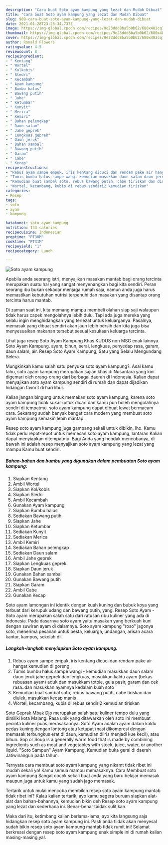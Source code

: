 ```yaml
---
description: "Cara buat Soto ayam kampung yang lezat dan Mudah Dibuat"
title: "Cara buat Soto ayam kampung yang lezat dan Mudah Dibuat"
slug: 989-cara-buat-soto-ayam-kampung-yang-lezat-dan-mudah-dibuat
date: 2021-01-28T23:28:34.737Z
image: https://img-global.cpcdn.com/recipes/9e23ddd8ba5b0b62/680x482cq70/soto-ayam-kampung-foto-resep-utama.jpg
thumbnail: https://img-global.cpcdn.com/recipes/9e23ddd8ba5b0b62/680x482cq70/soto-ayam-kampung-foto-resep-utama.jpg
cover: https://img-global.cpcdn.com/recipes/9e23ddd8ba5b0b62/680x482cq70/soto-ayam-kampung-foto-resep-utama.jpg
author: Ronald Flowers
ratingvalue: 4.5
reviewcount: 8
recipeingredient:
- " Kentang"
- " Wortel"
- " Kolkobis"
- " Sledri"
- " Kecambah"
- " Ayam kampung"
- " Bumbu halus"
- " Bawang putih"
- " Jahe"
- " Ketumbar"
- " Kunyit"
- " Merica"
- " Kemiri"
- " Bahan pelengkap"
- " Daun salam"
- " Jahe geprek"
- " Lengkuas geprek"
- " Daun jeruk"
- " Bahan sambal"
- " Bawang putih"
- " Garam"
- " Cabe"
- " Kecap"
recipeinstructions:
- "Rebus ayam sampe empuk, iris kentang dicuci dan rendam pake air hangat kemudian di goreng"
- "Tumis bumbu halus sampe wangi kemudian masukkan daun salam daun jeruk jahe geprek dan lengkuas, masukkan kaldu ayam (bekas rebuasan ayam) aduk dan masukkam totole, gula pasir, garam dan cek rasa..dan masukkan ayamnya kedalam kuah soto"
- "Kemudian buat sambal soto, rebus bawang putih, cabe tiriskan dan diulek, masukkan kecap manis"
- "Wortel, kecambang, kubis di rebus sendiri2 kemudian tiriskan"
categories:
- Resep
tags:
- soto
- ayam
- kampung

katakunci: soto ayam kampung 
nutrition: 143 calories
recipecuisine: Indonesian
preptime: "PT30M"
cooktime: "PT31M"
recipeyield: "1"
recipecategory: Lunch

---
```



![Soto ayam kampung](https://img-global.cpcdn.com/recipes/9e23ddd8ba5b0b62/680x482cq70/soto-ayam-kampung-foto-resep-utama.jpg)

Apabila anda seorang istri, menyajikan masakan mantab bagi orang tercinta merupakan suatu hal yang sangat menyenangkan bagi kita sendiri. Peran seorang ibu bukan sekadar menjaga rumah saja, namun anda juga harus memastikan kebutuhan nutrisi terpenuhi dan masakan yang disantap orang tercinta harus mantab.

Di zaman  saat ini, kita memang mampu membeli olahan siap saji walaupun tidak harus capek mengolahnya lebih dulu. Tapi ada juga mereka yang selalu ingin menghidangkan yang terlezat untuk keluarganya. Pasalnya, memasak yang dibuat sendiri akan jauh lebih bersih dan kita juga bisa menyesuaikan makanan tersebut sesuai kesukaan keluarga tercinta. 

Lihat juga resep Soto Ayam Kampung Khas KUDUS non MSG enak lainnya. Soto Ayam Kampung. ayam, bihun, serai, lengkuas, penyedap rasa, garam, daun salam, air. Resep Soto Ayam Kampung, Satu yang Selalu Mengundang Selera.

Mungkinkah kamu salah satu penyuka soto ayam kampung?. Asal kamu tahu, soto ayam kampung merupakan sajian khas di Nusantara yang kini digemari oleh orang-orang dari berbagai daerah di Indonesia. Kalian dapat menyajikan soto ayam kampung sendiri di rumah dan dapat dijadikan hidangan favorit di hari libur.

Kalian jangan bingung untuk memakan soto ayam kampung, karena soto ayam kampung tidak sukar untuk dicari dan kamu pun boleh mengolahnya sendiri di tempatmu. soto ayam kampung dapat dibuat lewat bermacam cara. Sekarang sudah banyak banget cara modern yang membuat soto ayam kampung semakin lebih mantap.

Resep soto ayam kampung juga gampang sekali untuk dibikin, lho. Kamu tidak perlu repot-repot untuk memesan soto ayam kampung, lantaran Kalian dapat menyiapkan ditempatmu. Bagi Anda yang hendak mencobanya, di bawah ini adalah resep menyajikan soto ayam kampung yang lezat yang mampu Kamu buat sendiri.

<!--inarticleads1-->

##### Bahan-bahan dan bumbu yang digunakan dalam pembuatan Soto ayam kampung:

1. Siapkan  Kentang
1. Ambil  Wortel
1. Siapkan  Kol/kobis
1. Siapkan  Sledri
1. Ambil  Kecambah
1. Gunakan  Ayam kampung
1. Siapkan  Bumbu halus
1. Sediakan  Bawang putih
1. Siapkan  Jahe
1. Siapkan  Ketumbar
1. Sediakan  Kunyit
1. Sediakan  Merica
1. Ambil  Kemiri
1. Sediakan  Bahan pelengkap
1. Sediakan  Daun salam
1. Ambil  Jahe geprek
1. Siapkan  Lengkuas geprek
1. Siapkan  Daun jeruk
1. Gunakan  Bahan sambal
1. Gunakan  Bawang putih
1. Siapkan  Garam
1. Ambil  Cabe
1. Gunakan  Kecap


Soto ayam lamongan ini identik dengan kuah kuning dan bubuk koya yang terbuat dari kerupuk udang dan bawang putih, yang. Resep Soto Ayam - Soto ayam merupakan salah satu dari ratusan ribu kuliner yang ada di Indonesia. Pada dasarnya soto ayam yaitu masakan yang berkuah kuni dengan suwiran ayam di dalamnya. Soto ayam kampung &#34;roso&#34; jagonya soto, menerima pesanan untuk pesta, keluarga, undangan, arisan acara kantor, kampus, sekolah dll. 

<!--inarticleads2-->

##### Langkah-langkah menyiapkan Soto ayam kampung:

1. Rebus ayam sampe empuk, iris kentang dicuci dan rendam pake air hangat kemudian di goreng
1. Tumis bumbu halus sampe wangi - kemudian masukkan daun salam daun jeruk jahe geprek dan lengkuas, masukkan kaldu ayam (bekas rebuasan ayam) aduk dan masukkam totole, gula pasir, garam dan cek rasa..dan masukkan ayamnya kedalam kuah soto
1. Kemudian buat sambal soto, rebus bawang putih, cabe tiriskan dan diulek, masukkan kecap manis
1. Wortel, kecambang, kubis di rebus sendiri2 kemudian tiriskan


Soto Geprak Mbak Djo merupakan salah satu kuliner tempo dulu yang dimiliki kota Malang. Rasa unik yang ditawarkan oleh soto ini membuat pecinta kuliner puas merasakannya. Soto Ayam adalah ayam dalam kaldu pedas kuning dengan lontong atau ketupat (nasi dikompresi dengan memasak terbungkus erat di daun, kemudian diiris menjadi kue kecil), atau bihun. Sop or Soup is a generally warm food that is made by combining ingredients such as meat and vegetables with stock, juice, water, or another liquid. &#34;Soto Sampun&#34; Ayam Kampung. Kemudian buka gerai di daerah Jatiwinangun pada tahun. 

Ternyata cara membuat soto ayam kampung yang nikamt tidak ribet ini mudah sekali ya! Kamu semua mampu memasaknya. Cara Membuat soto ayam kampung Sangat cocok sekali buat anda yang baru belajar memasak maupun juga untuk kamu yang sudah jago memasak.

Tertarik untuk mulai mencoba membikin resep soto ayam kampung mantab tidak ribet ini? Kalau kalian tertarik, ayo kamu segera buruan siapkan alat-alat dan bahan-bahannya, kemudian bikin deh Resep soto ayam kampung yang lezat dan sederhana ini. Benar-benar taidak sulit kan. 

Maka dari itu, ketimbang kalian berlama-lama, ayo kita langsung saja hidangkan resep soto ayam kampung ini. Pasti anda tiidak akan menyesal sudah bikin resep soto ayam kampung mantab tidak rumit ini! Selamat berkreasi dengan resep soto ayam kampung enak simple ini di rumah kalian masing-masing,ya!.

